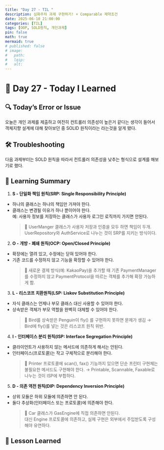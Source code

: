 ```yaml
---
title: "Day 27 - TIL "
description: 심화주차 과제 구현하기! + Comparable 제약조건
date: 2025-06-10 21:00:00
categories: [TIL]
tags: [OOP, SOLD원칙, 개인과제]
pin: false
math: true
mermaid: true
# published: false
# image:
#   path:
#   lqip: 
#   alt: 
---
```


# 📘 Day 27 - Today I Learned

## 🔍 Today’s Error or Issue
오늘은 개인 과제를 제출하고 여전히 컨트롤러 의존성이 높은거 같다는 생각이 들어서 객체지향 설계에 대해 찾아보던 중 SOLID 원칙이라는 라는것을 알게 됐다.

## 🛠️ Troubleshooting
다음 과제부터는 SOLD 원칙을 따라서 컨트롤러 의존성을 낮추는 형식으로 설계를 해보기로 했다.

## 📝 Learning Summary  
1. **S - 단일화 책임 원칙(SRP: Single Responsibility Principle)**
- 하나의 클래스는 하나의 책임만 가져야 한다.
- 클래스는 변경될 이유가 하나 뿐이어야 한다.  
예: 사용자 정보를 저장하는 클래스가 사용자 로그인 로직까지 가지면 안된다.
  > 📌 UserManger 클래스가 사용자 저장과 인증을 모두 하면 책임이 두개.
  UserRepository와 AuthService로 나누는 것이 SRP를 지키는 방식이다.

2. **O - 개방 - 폐쇄 원칙(OCP: Open/Closed Principle)**
- 확장에는 열려 있고, 수정에는 닫혀 있어야 한다.
- 기존 코드를 수정하지 않고 기능을 확장할 수 있어야 한다.
  > 📌 새로운 결제 방식(예: KakaoPay)을 추가할 때 기존 PaymentManager를 수정하지 않고 PaymentProtocol을 따르는 객체를 추가해 확장 가능하게 함.

3. **L - 리스코프 치환원칙(LSP: Liskov Substitution Principle)**
- 자식 클래스는 언제나 부모 클래스 대신 사용할 수 있어야 한다.
- 상속받은 객체가 부모 역할을 완벽히 대체할 수 있어야 한다.
  > 📌 Bird를 상속받은 Penguin이 fly() 를 구현하지 못하면 문제가 생김
  → Bird에 fly()를 넣는 것은 리스코프 원칙 위반.

4. **I - 인터페이스 분리 원칙(ISP: Interface Segregation Principle)**
- 클라이언트가 사용하지 않는 메서드에 의존하게 해서는 안된다.
- 인터페이스(프로토콜)는 작고 구체적으로 분리해야 한다.
  > 📌 Printer 프로토콜에 scan(), fax() 기능까지 있으면 단순 프린터 구현체는 불필요한 메서드도 구현해야 한다. →
  Printable, Scannable, Faxable로 나누는 것이 ISP에 부합하다.

5. **D - 의존 역전 원칙(DIP: Dependency Inversion Principle)**
- 상위 모듈은 하위 모듈에 의존하면 안 된다.
- 둘다 추상화(인터페이스 또는 프로토콜)에 의존해야 한다.
  > 📌 Car 클래스가 GasEngine에 직접 의존하면 안된다.  
  대신 Engine 프로토콜에 의존하고, 실제 구현은 외부에서 주입받도록 구성해야 유연하다. 
  
## 📘 Lesson Learned
